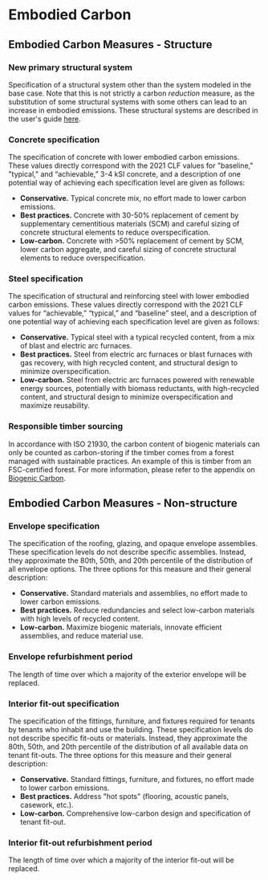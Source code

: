 # Embodied Carbon

## Embodied Carbon Measures - Structure

### New primary structural system

Specification of a structural system other than the system modeled in the base case. Note that this is not strictly a carbon _reduction_ measure, as the substitution of some structural systems with some others can lead to an increase in embodied emissions. These structural systems are described in the user's guide [here](https://epic-documentation.gitbook.io/epic/users-guide/base-case#building-structure).&#x20;

### Concrete specification

The specification of concrete with lower embodied carbon emissions. These values directly correspond with the 2021 CLF values for "baseline," "typical," and “achievable,” 3-4 kSI concrete, and a description of one potential way of achieving each specification level are given as follows:

* **Conservative.** Typical concrete mix, no effort made to lower carbon emissions.&#x20;
* **Best practices.** Concrete with 30-50% replacement of cement by supplementary cementitious materials (SCM) and careful sizing of concrete structural elements to reduce overspecification.
* **Low-carbon.** Concrete with >50% replacement of cement by SCM, lower carbon aggregate, and careful sizing of concrete structural elements to reduce overspecification.&#x20;

### Steel specification&#x20;

The specification of structural and reinforcing steel with lower embodied carbon emissions. These values directly correspond with the 2021 CLF values for “achievable,” “typical,” and “baseline” steel, and a description of one potential way of achieving each specification level are given as follows:

* **Conservative.** Typical steel with a typical recycled content, from a mix of blast and electric arc furnaces.
* **Best practices.** Steel from electric arc furnaces or blast furnaces with gas recovery, with high recycled content, and structural design to minimize overspecification.
* **Low-carbon.** Steel from electric arc furnaces powered with renewable energy sources, potentially with biomass reductants, with high-recycled content, and structural design to minimize overspecification and maximize reusability.

### Responsible timber sourcing&#x20;

In accordance with ISO 21930, the carbon content of biogenic materials can only be counted as carbon-storing if the timber comes from a forest managed with sustainable practices. An example of this is timber from an FSC-certified forest. For more information, please refer to the appendix on [Biogenic Carbon](../appendices/biogenic-carbon.md).

## Embodied Carbon Measures - Non-structure <a href="#embodied-carbon-measures-nonstructure" id="embodied-carbon-measures-nonstructure"></a>

### Envelope specification&#x20;

The specification of the roofing, glazing, and opaque envelope assemblies. These specification levels do not describe specific assemblies. Instead, they approximate the 80th, 50th, and 20th percentile of the distribution of all envelope options. The three options for this measure and their general description:

* **Conservative.** Standard materials and assemblies, no effort made to lower carbon emissions.&#x20;
* **Best practices.** Reduce redundancies and select low-carbon materials with high levels of recycled content.&#x20;
* **Low-carbon.** Maximize biogenic materials, innovate efficient assemblies, and reduce material use.

### Envelope refurbishment period

The length of time over which a majority of the exterior envelope will be replaced.

### Interior fit-out specification

The specification of the fittings, furniture, and fixtures required for tenants by tenants who inhabit and use the building. These specification levels do not describe specific fit-outs or materials. Instead, they approximate the 80th, 50th, and 20th percentile of the distribution of all available data on tenant fit-outs.  The three options for this measure and their general description:

* **Conservative.** Standard fittings, furniture, and fixtures, no effort made to lower carbon emissions.&#x20;
* **Best practices.** Address "hot spots" (flooring, acoustic panels, casework, etc.).&#x20;
* **Low-carbon.** Comprehensive low-carbon design and specification of tenant fit-out.

### Interior fit-out refurbishment period

The length of time over which a majority of the interior fit-out will be replaced.
